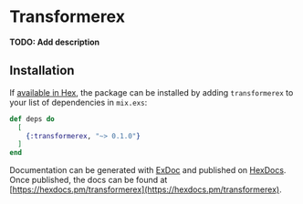# Transformerex

**TODO: Add description**

## Installation

If [available in Hex](https://hex.pm/docs/publish), the package can be installed
by adding `transformerex` to your list of dependencies in `mix.exs`:

```elixir
def deps do
  [
    {:transformerex, "~> 0.1.0"}
  ]
end
```

Documentation can be generated with [ExDoc](https://github.com/elixir-lang/ex_doc)
and published on [HexDocs](https://hexdocs.pm). Once published, the docs can
be found at [https://hexdocs.pm/transformerex](https://hexdocs.pm/transformerex).

